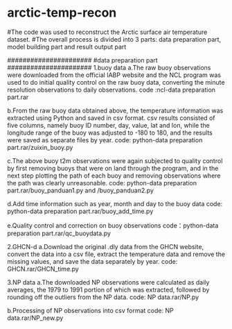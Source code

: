 # arctic-temp-recon
#The code was used to reconstruct the Arctic surface air temperature dataset.
#The overall process is divided into 3 parts: data preparation part, model building part and result output part

######################
#data preparation part
######################
1.buoy data
a.The raw buoy observations were downloaded from the official IABP website and the NCL program was used to do initial quality control on the raw buoy data, converting the minute resolution observations to daily observations. code :ncl-data preparation part.rar

b.From the raw buoy data obtained above, the temperature information was extracted using Python and saved in csv format. csv results consisted of five columns, namely buoy ID number, day, value, lat and lon, while the longitude range of the buoy was adjusted to -180 to 180, and the results were saved as separate files by year.
code: python-data preparation part.rar/zuixin_buoy.py

c.The above buoy t2m observations were again subjected to quality control by first removing buoys that were on land through the program, and in the next step plotting the path of each buoy and removing observations where the path was clearly unreasonable.
code: python-data preparation part.rar/buoy_panduan1.py  and /buoy_panduan2.py

d.Add time information such as year, month and day to the buoy data
code: python-data preparation part.rar/buoy_add_time.py

e.Quality control and correction on buoy observations
code：python-data preparation part.rar/qc_buoydata.py

2.GHCN-d
a.Download the original .dly data from the GHCN website, convert the data into a csv file, extract the temperature data and remove the missing values, and save the data separately by year.  code: GHCN.rar/GHCN_time.py

3.NP data
a.The downloaded NP observations were calculated as daily averages, the 1979 to 1991 portion of which was extracted, followed by rounding off the outliers from the NP data.  code: NP data.rar/NP.py

b.Processing of NP observations into csv format
code: NP data.rar/NP_new.py















